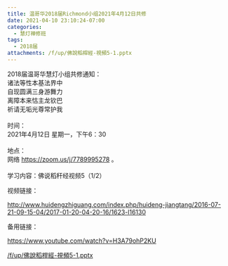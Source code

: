```yaml
---
title: 温哥华2018届Richmond小组2021年4月12日共修
date: 2021-04-10 23:10:24-07:00
categories:
  - 慧灯禅修班
tags:
  - 2018届
attachments: /f/up/佛說稻桿經-視頻5-1.pptx
---
```

2018届温哥华慧灯小组共修通知：\
诸法等性本基法界中\
自现圆满三身游舞力\
离障本来怙主龙钦巴\
祈请无垢光尊常护我\
\
时间：\
2021年4月12日 星期一，下午6：30\
\
地点：\
网络 <https://zoom.us/j/7789995278> 。\
\
学习内容：佛说稻秆经视频5（1/2）

视频链接：

<http://www.huidengzhiguang.com/index.php/huideng-jiangtang/2016-07-21-09-15-04/2017-01-20-04-20-16/1623-l16130>

备用链接：

<https://www.youtube.com/watch?v=H3A79ohP2KU>

[/f/up/佛說稻桿經-視頻5-1.pptx](https://s3.ca-central-1.wasabisys.com/hddata/f.huidengchanxiu.net/hdv/f/up/佛說稻桿經-視頻5-1.pptx)